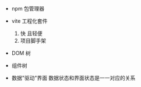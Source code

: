 - npm 包管理器
- vite   工程化套件
    1. 快  且轻便
    2. 项目脚手架

- DOM 树
- 组件树
- 数据"驱动"界面
    数据状态和界面状态是一一对应的关系